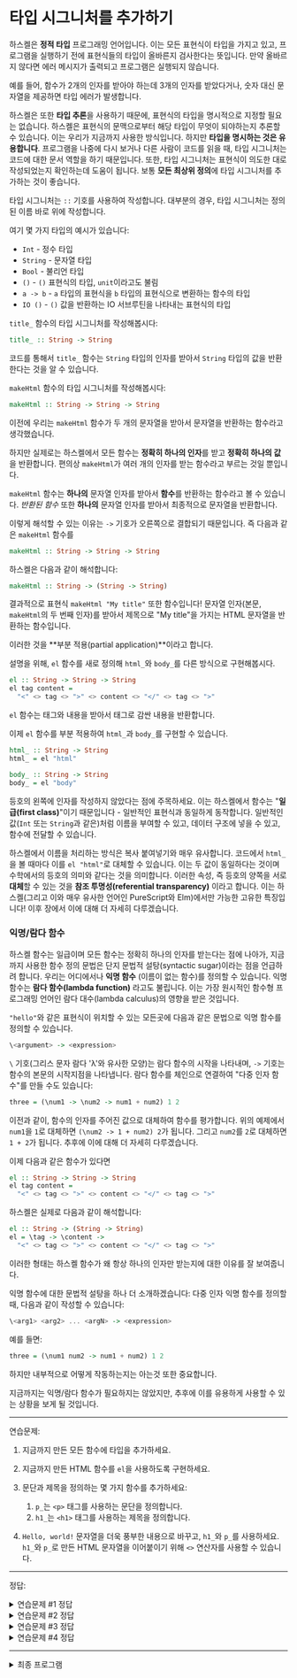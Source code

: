 # 타입 시그니처를 추가하기

하스켈은 **정적 타입** 프로그래밍 언어입니다.
이는 모든 표현식이 타입을 가지고 있고, 프로그램을 실행하기 전에 표현식들의 타입이 올바른지 검사한다는 뜻입니다.
만약 올바르지 않다면 에러 메시지가 출력되고 프로그램은 실행되지 않습니다.

예를 들어, 함수가 2개의 인자를 받아야 하는데 3개의 인자를 받았다거나, 숫자 대신 문자열을 제공하면 타입 에러가 발생합니다.

하스켈은 또한 **타입 추론**을 사용하기 때문에, 표현식의 타입을 명시적으로 지정할 필요는 없습니다.
하스켈은 표현식의 문맥으로부터 해당 타입이 무엇이 되야하는지 추론할 수 있습니다.
이는 우리가 지금까지 사용한 방식입니다. 하지만 **타입을 명시하는 것은 유용합니다**.
프로그램을 나중에 다시 보거나 다른 사람이 코드를 읽을 때, 타입 시그니처는 코드에 대한 문서 역할을 하기 때문입니다.
또한, 타입 시그니처는 표현식이 의도한 대로 작성되었는지 확인하는데 도움이 됩니다.
보통 **모든 최상위 정의**에 타입 시그니처를 추가하는 것이 좋습니다.

타입 시그니처는 `::` 기호를 사용하여 작성합니다.
대부분의 경우, 타입 시그니처는 정의된 이름 바로 위에 작성합니다.

여기 몇 가지 타입의 예시가 있습니다:

- `Int` - 정수 타입
- `String` - 문자열 타입
- `Bool` - 불리언 타입
- `()` - `()` 표현식의 타입, `unit`이라고도 불림
- `a -> b` - `a` 타입의 표현식을 `b` 타입의 표현식으로 변환하는 함수의 타입
- `IO ()` - `()` 값을 반환하는 IO 서브루틴을 나타내는 표현식의 타입

`title_` 함수의 타입 시그니처를 작성해봅시다:

```haskell
title_ :: String -> String
```

코드를 통해서 `title_` 함수는 `String` 타입의 인자를 받아서 `String` 타입의 값을 반환한다는 것을 알 수 있습니다.

`makeHtml` 함수의 타입 시그니처를 작성해봅시다:

```haskell
makeHtml :: String -> String -> String
```

이전에 우리는 `makeHtml` 함수가 두 개의 문자열을 받아서 문자열을 반환하는 함수라고 생각했습니다.

하지만 실제로는 하스켈에서 모든 함수는 **정확히 하나의 인자**를 받고 **정확히 하나의 값**을 반환합니다.
편의상 `makeHtml`가 여러 개의 인자를 받는 함수라고 부르는 것일 뿐입니다.

`makeHtml` 함수는 **하나의** 문자열 인자를 받아서 **함수**를 반환하는 함수라고 볼 수 있습니다.
_반환된 함수_ 또한 **하나의** 문자열 인자를 받아서 최종적으로 문자열을 반환합니다.

이렇게 해석할 수 있는 이유는 `->` 기호가 오른쪽으로 결합되기 때문입니다.
즉 다음과 같은 `makeHtml` 함수를

```haskell
makeHtml :: String -> String -> String
```

하스켈은 다음과 같이 해석합니다:

```haskell
makeHtml :: String -> (String -> String)
```

결과적으로 표현식 `makeHtml "My title"` 또한 함수입니다!
문자열 인자(본문, `makeHtml`의 두 번째 인자)를 받아서 제목으로 "My title"을 가지는 HTML 문자열을 반환하는 함수입니다.

이러한 것을 **부분 적용(partial application)**이라고 합니다.

설명을 위해, `el` 함수를 새로 정의해 `html_`와 `body_`를 다른 방식으로 구현해봅시다.

```haskell
el :: String -> String -> String
el tag content =
  "<" <> tag <> ">" <> content <> "</" <> tag <> ">"
```

`el` 함수는 태그와 내용을 받아서 태그로 감싼 내용을 반환합니다.

이제 `el` 함수를 부분 적용하여 `html_`과 `body_`를 구현할 수 있습니다.

```haskell
html_ :: String -> String
html_ = el "html"

body_ :: String -> String
body_ = el "body"
```

등호의 왼쪽에 인자를 작성하지 않았다는 점에 주목하세요.
이는 하스켈에서 함수는 "**일급(first class)**"이기 때문입니다 - 일반적인 표현식과 동일하게 동작합니다.
일반적인 값(`Int` 또는 `String`과 같은)처럼 이름을 부여할 수 있고, 데이터 구조에 넣을 수 있고, 함수에 전달할 수 있습니다.


하스켈에서 이름을 처리하는 방식은 복사 붙여넣기와 매우 유사합니다.
코드에서 `html_`을 볼 때마다 이를 `el "html"`로 대체할 수 있습니다.
이는 두 값이 동일하다는 것이며 수학에서의 등호의 의미와 같다는 것을 의미합니다.
이러한 속성, 즉 등호의 양쪽을 서로 **대체**할 수 있는 것을 **참조 투명성(referential transparency)** 이라고 합니다.
이는 하스켈(그리고 이와 매우 유사한 언어인 PureScript와 Elm)에서만 가능한 고유한 특징입니다!
이후 장에서 이에 대해 더 자세히 다루겠습니다.

### 익명/람다 함수


하스켈 함수는 일급이며 모든 함수는 정확히 하나의 인자를 받는다는 점에 나아가, 
지금까지 사용한 함수 정의 문법은 단지 문법적 설탕(syntactic sugar)이라는 점을 언급하려 합니다.
우리는 어디에서나 **익명 함수** (이름이 없는 함수)를 정의할 수 있습니다.
익명함수는 **람다 함수(lambda function)** 라고도 불립니다.
이는 가장 원시적인 함수형 프로그래밍 언어인 람다 대수(lambda calculus)의 영향을 받은 것입니다.

`"hello"`와 같은 표현식이 위치할 수 있는 모든곳에 다음과 같은 문법으로 익명 함수를 정의할 수 있습니다.

```haskell
\<argument> -> <expression>
```

`\` 기호(그리스 문자 람다 'λ'와 유사한 모양)는 람다 함수의 시작을 나타내며,
`->` 기호는 함수의 본문의 시작지점을 나타냅니다.
람다 함수를 체인으로 연결하여 "다중 인자 함수"를 만들 수도 있습니다:

```haskell
three = (\num1 -> \num2 -> num1 + num2) 1 2
```

이전과 같이, 함수의 인자를 주어진 값으로 대체하여 함수를 평가합니다.
위의 예제에서 `num1`을 `1`로 대체하면 `(\num2 -> 1 + num2) 2`가 됩니다.
그리고 `num2`를 `2`로 대체하면 `1 + 2`가 됩니다.
추후에 이에 대해 더 자세히 다루겠습니다.

이제 다음과 같은 함수가 있다면

```haskell
el :: String -> String -> String
el tag content =
  "<" <> tag <> ">" <> content <> "</" <> tag <> ">"
```

하스켈은 실제로 다음과 같이 해석합니다:

```haskell
el :: String -> (String -> String)
el = \tag -> \content ->
  "<" <> tag <> ">" <> content <> "</" <> tag <> ">"
```

이러한 형태는 하스켈 함수가 왜 항상 하나의 인자만 받는지에 대한 이유를 잘 보여줍니다.

익명 함수에 대한 문법적 설탕을 하나 더 소개하겠습니다:
다중 인자 익명 함수를 정의할 때, 다음과 같이 작성할 수 있습니다:

```haskell
\<arg1> <arg2> ... <argN> -> <expression>
```

예를 들면:

```haskell
three = (\num1 num2 -> num1 + num2) 1 2
```

하지만 내부적으로 어떻게 작동하는지는 아는것 또한 중요합니다.

지금까지는 익명/람다 함수가 필요하지는 않았지만, 추후에 이를 유용하게 사용할 수 있는 상황을 보게 될 것입니다.

---

연습문제:

1. 지금까지 만든 모든 함수에 타입을 추가하세요.

2. 지금까지 만든 HTML 함수를 `el`을 사용하도록 구현하세요.

3. 문단과 제목을 정의하는 몇 가지 함수를 추가하세요:
   1. `p_`는 `<p>` 태그를 사용하는 문단을 정의합니다.
   2. `h1_`는 `<h1>` 태그를 사용하는 제목을 정의합니다.

4. `Hello, world!` 문자열을 더욱 풍부한 내용으로 바꾸고, `h1_`와 `p_`를 사용하세요.
   `h1_`와 `p_`로 만든 HTML 문자열을 이어붙이기 위해 `<>` 연산자를 사용할 수 있습니다.

---

정답:

<details>
  <summary>연습문제 #1 정답</summary>

```haskell
myhtml :: String
myhtml = makeHtml "Hello title" "Hello, world!"

makeHtml :: String -> String -> String
makeHtml title content = html_ (head_ (title_ title) <> body_ content)

html_ :: String -> String
html_ content = "<html>" <> content <> "</html>"

body_ :: String -> String
body_ content = "<body>" <> content <> "</body>"

head_ :: String -> String
head_ content = "<head>" <> content <> "</head>"

title_ :: String -> String
title_ content = "<title>" <> content <> "</title>"
```

</details>

<details>
  <summary>연습문제 #2 정답</summary>

```haskell
html_ :: String -> String
html_ = el "html"

body_ :: String -> String
body_ = el "body"

head_ :: String -> String
head_ = el "head"

title_ :: String -> String
title_ = el "title"
```

</details>


<details>
  <summary>연습문제 #3 정답</summary>

```haskell
p_ :: String -> String
p_ = el "p"

h1_ :: String -> String
h1_ = el "h1"
```

</details>

<details>
  <summary>연습문제 #4 정답</summary>

```haskell
myhtml :: String
myhtml =
 makeHtml
   "Hello title"
   (h1_ "Hello, world!" <> p_ "Let's learn about Haskell!")
```

</details>



---

<details>
  <summary>최종 프로그램</summary>

```haskell title="hello.hs"
main :: IO ()
main = putStrLn myhtml

myhtml :: String
myhtml =
 makeHtml
   "Hello title"
   (h1_ "Hello, world!" <> p_ "Let's learn about Haskell!")


makeHtml :: String -> String -> String
makeHtml title content = html_ (head_ (title_ title) <> body_ content)

html_ :: String -> String
html_ = el "html"

body_ :: String -> String
body_ = el "body"

head_ :: String -> String
head_ = el "head"

title_ :: String -> String
title_ = el "title"

p_ :: String -> String
p_ = el "p"

h1_ :: String -> String
h1_ = el "h1"

el :: String -> String -> String
el tag content =
 "<" <> tag <> ">" <> content <> "</" <> tag <> ">"
```

</details>
